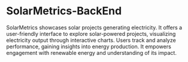 # SolarMetrics-BackEnd

SolarMetrics showcases solar projects generating electricity. It offers a user-friendly interface to explore solar-powered projects, visualizing electricity output through interactive charts. Users track and analyze performance, gaining insights into energy production. It empowers engagement with renewable energy and understanding of its impact.
